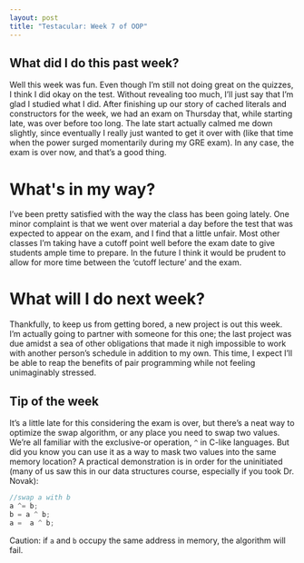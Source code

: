 ```yaml
---
layout: post
title: "Testacular: Week 7 of OOP"
---
```


## What did I do this past week?
Well this week was fun. Even though I’m still not doing great on the quizzes, I think I did okay on the test. Without revealing too much, I’ll just say that I’m glad I studied what I did. After finishing up our story of cached literals and constructors for the week, we had an exam on Thursday that, while starting late, was over before too long. The late start actually calmed me down slightly, since eventually I really just wanted to get it over with (like that time when the power surged momentarily during my GRE exam). In any case, the exam is over now, and that’s a good thing.

# What's in my way?
I’ve been pretty satisfied with the way the class has been going lately. One minor complaint is that we went over material a day before the test that was expected to appear on the exam, and I find that a little unfair. Most other classes I’m taking have a cutoff point well before the exam date to give students ample time to prepare. In the future I think it would be prudent to allow for more time between the ‘cutoff lecture’ and the exam.

# What will I do next week?
Thankfully, to keep us from getting bored, a new project is out this week. I’m actually going to partner with someone for this one; the last project was due amidst a sea of other obligations that made it nigh impossible to work with another person’s schedule in addition to my own. This time, I expect I’ll be able to reap the benefits of pair programming while not feeling unimaginably stressed.

## Tip of the week
It’s a little late for this considering the exam is over, but there’s a neat way to optimize the swap algorithm, or any place you need to swap two values. We’re all familiar with the exclusive-or operation, `^` in C-like languages. But did you know you can use it as a way to mask two values into the same memory location? A practical demonstration is in order for the uninitiated (many of us saw this in our data structures course, especially if you took Dr. Novak):

```c
//swap a with b
a ^= b;
b = a ^ b;
a =  a ^ b;
```
Caution: if `a` and `b` occupy the same address in memory, the algorithm will fail. 
